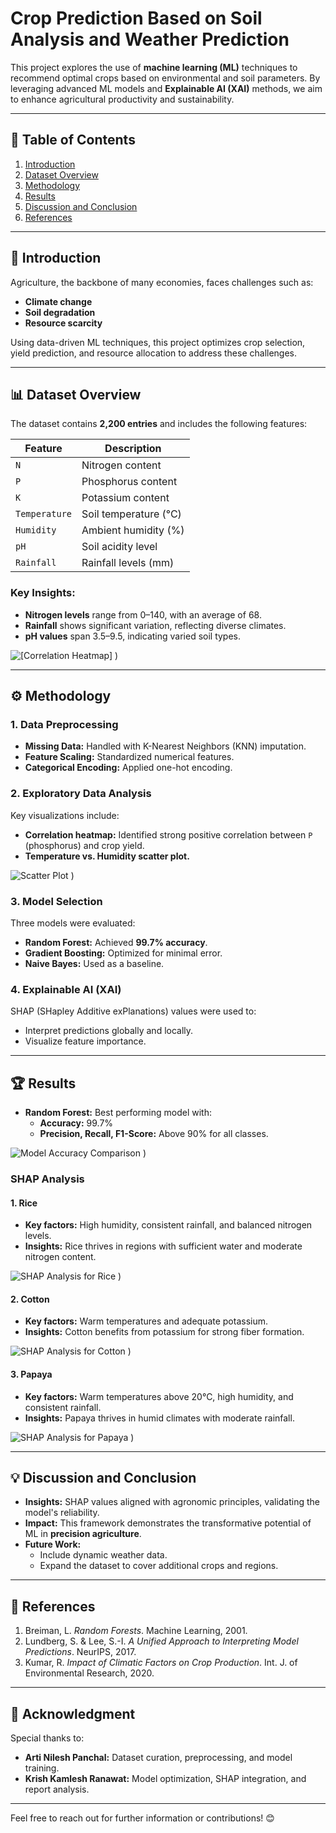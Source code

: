 # Crop Prediction Based on Soil Analysis and Weather Prediction

This project explores the use of **machine learning (ML)** techniques to recommend optimal crops based on environmental and soil parameters. By leveraging advanced ML models and **Explainable AI (XAI)** methods, we aim to enhance agricultural productivity and sustainability.

---

## 📖 Table of Contents
1. [Introduction](#introduction)
2. [Dataset Overview](#dataset-overview)
3. [Methodology](#methodology)
4. [Results](#results)
5. [Discussion and Conclusion](#discussion-and-conclusion)
6. [References](#references)

---

## 🧐 Introduction
Agriculture, the backbone of many economies, faces challenges such as:
- **Climate change**
- **Soil degradation**
- **Resource scarcity**

Using data-driven ML techniques, this project optimizes crop selection, yield prediction, and resource allocation to address these challenges.

---

## 📊 Dataset Overview
The dataset contains **2,200 entries** and includes the following features:

| Feature      | Description                   |
|--------------|-------------------------------|
| `N`          | Nitrogen content              |
| `P`          | Phosphorus content           |
| `K`          | Potassium content            |
| `Temperature`| Soil temperature (°C)       |
| `Humidity`   | Ambient humidity (%)        |
| `pH`         | Soil acidity level           |
| `Rainfall`   | Rainfall levels (mm)         |

### Key Insights:
- **Nitrogen levels** range from 0–140, with an average of 68.
- **Rainfall** shows significant variation, reflecting diverse climates.
- **pH values** span 3.5–9.5, indicating varied soil types.

![[Correlation Heatmap]](https://github.com/user-attachments/assets/05715856-a686-4ced-bd8b-80af7d858168)
) <!-- Replace with your heatmap URL -->

---

## ⚙️ Methodology

### 1. **Data Preprocessing**
- **Missing Data:** Handled with K-Nearest Neighbors (KNN) imputation.
- **Feature Scaling:** Standardized numerical features.
- **Categorical Encoding:** Applied one-hot encoding.

### 2. **Exploratory Data Analysis**
Key visualizations include:
- **Correlation heatmap:** Identified strong positive correlation between `P` (phosphorus) and crop yield.
- **Temperature vs. Humidity scatter plot.**

![Scatter Plot](https://github.com/user-attachments/assets/55a93544-db7e-412f-9662-5c41b6676538)
) <!-- Replace with your scatter plot URL -->

### 3. **Model Selection**
Three models were evaluated:
- **Random Forest:** Achieved **99.7% accuracy**.
- **Gradient Boosting:** Optimized for minimal error.
- **Naive Bayes:** Used as a baseline.

### 4. **Explainable AI (XAI)**
SHAP (SHapley Additive exPlanations) values were used to:
- Interpret predictions globally and locally.
- Visualize feature importance.

---

## 🏆 Results
- **Random Forest:** Best performing model with:
  - **Accuracy:** 99.7%
  - **Precision, Recall, F1-Score:** Above 90% for all classes.
  
![Model Accuracy Comparison](https://github.com/user-attachments/assets/905a0746-c27f-4cf8-bd7f-1e9f59f1dbc8)
) <!-- Replace with your accuracy comparison chart -->

### SHAP Analysis

#### 1. **Rice**
- **Key factors:** High humidity, consistent rainfall, and balanced nitrogen levels.
- **Insights:** Rice thrives in regions with sufficient water and moderate nitrogen content.
  
![SHAP Analysis for Rice](https://github.com/user-attachments/assets/f927bf49-d12c-46cb-b364-70f20e0f4ac2)
) <!-- Replace with your SHAP image for rice -->

#### 2. **Cotton**
- **Key factors:** Warm temperatures and adequate potassium.
- **Insights:** Cotton benefits from potassium for strong fiber formation.
  
![SHAP Analysis for Cotton](https://github.com/user-attachments/assets/427f98ae-7e73-4212-8047-59477a1d4f31)
) <!-- Replace with your SHAP image for cotton -->

#### 3. **Papaya**
- **Key factors:** Warm temperatures above 20°C, high humidity, and consistent rainfall.
- **Insights:** Papaya thrives in humid climates with moderate rainfall.
  
![SHAP Analysis for Papaya](https://github.com/user-attachments/assets/d4bb1969-468c-47e8-8a26-0e7b488f584b)
) <!-- Replace with your SHAP image for papaya -->

---

## 💡 Discussion and Conclusion
- **Insights:** SHAP values aligned with agronomic principles, validating the model's reliability.
- **Impact:** This framework demonstrates the transformative potential of ML in **precision agriculture**.
- **Future Work:**
  - Include dynamic weather data.
  - Expand the dataset to cover additional crops and regions.

---

## 🔗 References
1. Breiman, L. *Random Forests*. Machine Learning, 2001.
2. Lundberg, S. & Lee, S.-I. *A Unified Approach to Interpreting Model Predictions*. NeurIPS, 2017.
3. Kumar, R. *Impact of Climatic Factors on Crop Production*. Int. J. of Environmental Research, 2020.

---

## 🎉 Acknowledgment
Special thanks to:
- **Arti Nilesh Panchal:** Dataset curation, preprocessing, and model training.
- **Krish Kamlesh Ranawat:** Model optimization, SHAP integration, and report analysis.

---

Feel free to reach out for further information or contributions! 😊
